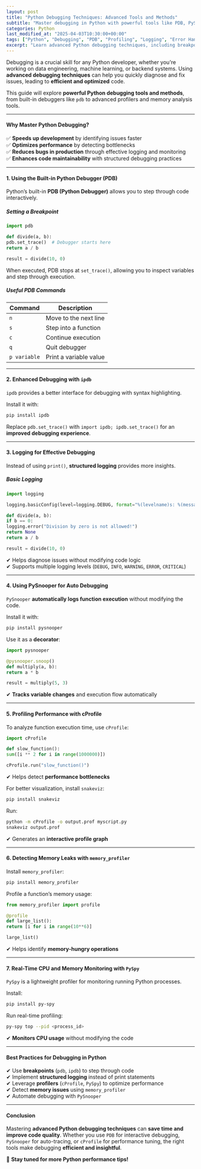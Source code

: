 ```yaml
---
layout: post
title: "Python Debugging Techniques: Advanced Tools and Methods"
subtitle: "Master debugging in Python with powerful tools like PDB, PySnooper, and memory profilers"
categories: Python
last_modified_at: "2025-04-03T10:30:00+00:00"
tags: ["Python", "Debugging", "PDB", "Profiling", "Logging", "Error Handling"]
excerpt: "Learn advanced Python debugging techniques, including breakpoints, logging, profiling, and memory analysis using powerful tools like PDB, PySnooper, and PySpy."
---
```

Debugging is a crucial skill for any Python developer, whether you're working on data engineering, machine learning, or backend systems. Using **advanced debugging techniques** can help you quickly diagnose and fix issues, leading to **efficient and optimized** code.

This guide will explore **powerful Python debugging tools and methods**, from built-in debuggers like `pdb` to advanced profilers and memory analysis tools.

---

#### Why Master Python Debugging?

✅ **Speeds up development** by identifying issues faster  
✅ **Optimizes performance** by detecting bottlenecks  
✅ **Reduces bugs in production** through effective logging and monitoring  
✅ **Enhances code maintainability** with structured debugging practices

---

#### 1. Using the Built-in Python Debugger (PDB)

Python’s built-in **PDB (Python Debugger)** allows you to step through code interactively.

##### Setting a Breakpoint

```python  
import pdb

def divide(a, b):  
pdb.set_trace()  # Debugger starts here  
return a / b

result = divide(10, 0)  
```

When executed, PDB stops at `set_trace()`, allowing you to inspect variables and step through execution.

##### Useful PDB Commands

| Command  | Description |
|----------|------------|
| `n` | Move to the next line |
| `s` | Step into a function |
| `c` | Continue execution |
| `q` | Quit debugger |
| `p variable` | Print a variable value |

---

#### 2. Enhanced Debugging with `ipdb`

`ipdb` provides a better interface for debugging with syntax highlighting.

Install it with:

```sh  
pip install ipdb  
```

Replace `pdb.set_trace()` with `import ipdb; ipdb.set_trace()` for an **improved debugging experience**.

---

#### 3. Logging for Effective Debugging

Instead of using `print()`, **structured logging** provides more insights.

##### Basic Logging

```python  
import logging

logging.basicConfig(level=logging.DEBUG, format="%(levelname)s: %(message)s")

def divide(a, b):  
if b == 0:  
logging.error("Division by zero is not allowed!")  
return None  
return a / b

result = divide(10, 0)  
```

✔ Helps diagnose issues without modifying code logic  
✔ Supports multiple logging levels (`DEBUG`, `INFO`, `WARNING`, `ERROR`, `CRITICAL`)

---

#### 4. Using PySnooper for Auto Debugging

`PySnooper` **automatically logs function execution** without modifying the code.

Install it with:

```sh  
pip install pysnooper  
```

Use it as a **decorator**:

```python  
import pysnooper

@pysnooper.snoop()  
def multiply(a, b):  
return a * b

result = multiply(5, 3)  
```

✔ **Tracks variable changes** and execution flow automatically

---

#### 5. Profiling Performance with cProfile

To analyze function execution time, use `cProfile`:

```python  
import cProfile

def slow_function():  
sum([i ** 2 for i in range(1000000)])

cProfile.run("slow_function()")  
```

✔ Helps detect **performance bottlenecks**

For better visualization, install `snakeviz`:

```sh  
pip install snakeviz  
```

Run:

```sh  
python -m cProfile -o output.prof myscript.py  
snakeviz output.prof  
```

✔ Generates an **interactive profile graph**

---

#### 6. Detecting Memory Leaks with `memory_profiler`

Install `memory_profiler`:

```sh  
pip install memory_profiler  
```

Profile a function’s memory usage:

```python  
from memory_profiler import profile

@profile  
def large_list():  
return [i for i in range(10**6)]

large_list()  
```

✔ Helps identify **memory-hungry operations**

---

#### 7. Real-Time CPU and Memory Monitoring with `PySpy`

`PySpy` is a lightweight profiler for monitoring running Python processes.

Install:

```sh  
pip install py-spy  
```

Run real-time profiling:

```sh  
py-spy top --pid <process_id>  
```

✔ **Monitors CPU usage** without modifying the code

---

#### Best Practices for Debugging in Python

✔ Use **breakpoints** (`pdb`, `ipdb`) to step through code  
✔ Implement **structured logging** instead of print statements  
✔ Leverage **profilers** (`cProfile`, `PySpy`) to optimize performance  
✔ Detect **memory issues** using `memory_profiler`  
✔ Automate debugging with `PySnooper`

---

#### Conclusion

Mastering **advanced Python debugging techniques** can **save time and improve code quality**. Whether you use `PDB` for interactive debugging, `PySnooper` for auto-tracing, or `cProfile` for performance tuning, the right tools make debugging **efficient and insightful**.

🚀 **Stay tuned for more Python performance tips!**  
